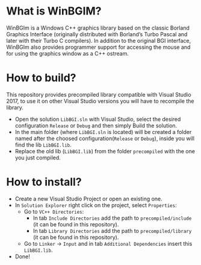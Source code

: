 # What is WinBGIM?
WinBGIm is a Windows C++ graphics library based on the classic Borland Graphics Interface (originally distributed with Borland’s Turbo Pascal and later with their Turbo C compilers). In addition to the original BGI interface, WinBGIm also provides programmer support for accessing the mouse and for using the graphics window as a C++ ostream.

# How to build?
This repository provides precompiled library compatible with Visual Studio 2017, to use it on other Visual Studio versions you will have to recompile the library.
* Open the solution `LibBGI.sln` with Visual Studio, select the desired configuration `Release` or `Debug` and then simply Build the solution.
* In the main folder (where `LibBGI.sln` is located) will be created a folder named after the choosed configuration(`Release` or `Debug`), inside you will find the lib `LibBGI.lib`.
* Replace the old lib (`LibBGI.lib`) from the folder `precompiled` with the one you just compiled.
  
  
# How to install?
* Create a new Visual Studio Project or open an existing one.
* In `Solution Explorer` right click on the project, select `Properties`:
  * Go to `VC++ Directories`:
    * In tab `Include Directories` add the path to `precompiled/include` (it can be found in this repository).
    * In tab `Library Directories` add the path to `precompiled/library` (it can be found in this repository).
  * Go to `Linker` -> `Input` and in tab `Additional Dependencies` insert this `LibBGI.lib`.
* Done!
